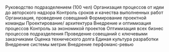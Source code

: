 Руководство подразделением (100 чел)
Организация процессов от идеи до авторского надзора
Контроль сроков и качества выполненных работ
Организация, проведение совещаний
Формирование проектной команды
Проектирование/ архитектура
Внедрение и оптимизация процессов
Контроль за экономикой проектов
Оптимизация всех бизнес процессов подразделения
Проведение совещаний с ключевыми заказчиками
Оценка технического долга
Единая культура разработки
Внедрение системы метрик
Внедрение перфоманс-ревью